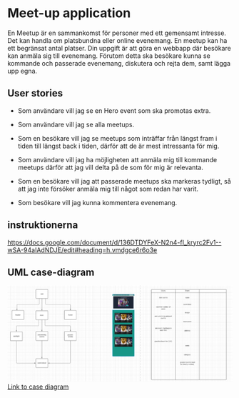 # Meet-up application

En Meetup är en sammankomst för personer med ett gemensamt intresse. Det kan handla om platsbundna eller online evenemang. En meetup kan ha ett begränsat antal platser. Din uppgift är att göra en webbapp där besökare kan anmäla sig till evenemang. Förutom detta ska besökare kunna se kommande och passerade evenemang, diskutera och rejta dem, samt lägga upp egna.

## User stories

* Som användare vill jag se en Hero event som ska promotas extra.

* Som användare vill jag se alla meetups.

* Som en besökare vill jag se meetups som inträffar från längst fram i tiden till längst back i tiden, därför att de är mest intressanta för mig.

* Som användare vill jag ha möjligheten att anmäla mig till kommande meetups därför att jag vill delta på de som för mig är relevanta.

* Som en besökare vill jag att passerade meetups ska markeras tydligt, så att jag inte försöker anmäla mig till något som redan har varit.

* Som besökare vill jag kunna kommentera evenemang.

##  instruktionerna

https://docs.google.com/document/d/136DTDYFeX-N2n4-fI_kryrc2Fv1--wSA-94aIAdNDJE/edit#heading=h.vmdgce6r6o3e

## UML case-diagram

![This is case-diagram image](./public/case-diagram.png)
[Link to case diagram](https://lucid.app/lucidchart/7522aba1-139b-4b94-acb8-015dbe84daf8/edit?beaconFlowId=B0803775808E960D&invitationId=inv_e0df05e9-09e2-4fd9-afed-b7b71b6b3f7e&page=0_0#)
